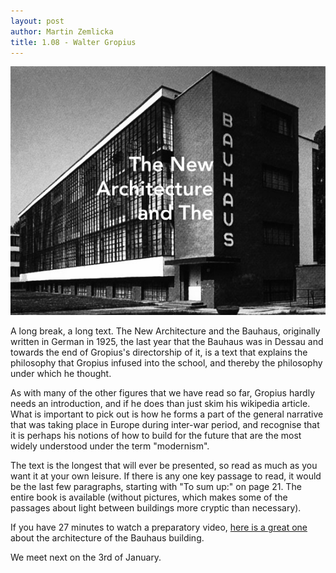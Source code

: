 ```yaml
---
layout: post
author: Martin Zemlicka
title: 1.08 - Walter Gropius
---
```


![](/img/12.12.23.Bauhaus.jpg)

A long break, a long text. The New Architecture and the Bauhaus, originally
written in German in 1925, the last year that the Bauhaus was in Dessau and
towards the end of Gropius's directorship of it, is a text that explains the
philosophy that Gropius infused into the school, and thereby the philosophy
under which he thought.

As with many of the other figures that we have read so far, Gropius hardly
needs an introduction, and if he does than just skim his wikipedia article.
What is important to pick out is how he forms a part of the general narrative
that was taking place in Europe during inter-war period, and recognise that it
is perhaps his notions of how to build for the future that are the most widely
understood under the term "modernism".

The text is the longest that will ever be presented, so read as much as you
want it at your own leisure. If there is any one key passage to read, it would
be the last few paragraphs, starting with "To sum up:" on page 21. The entire
book is available (without pictures, which makes some of the passages about
light between buildings more cryptic than necessary).

If you have 27 minutes to watch a preparatory video, [here is a great
one](http://youtu.be/u-IVejSt3BI) about the architecture of the Bauhaus
building.

We meet next on the 3rd of January.
